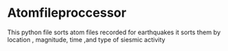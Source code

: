 # Atomfileproccessor
This python file sorts atom files recorded for earthquakes it sorts them by location , magnitude, time ,and type of siesmic activity
